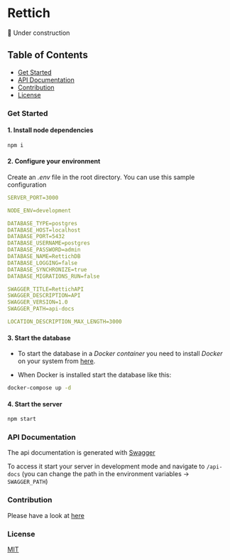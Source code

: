 # Rettich

:wrench: Under construction

## Table of Contents

- [Get Started](#get-started)
- [API Documentation](#api-documentation)
- [Contribution](#contribution)
- [License](#license)

<a name="get-started"></a>

### Get Started

#### 1. Install node dependencies

```sh
npm i
```

#### 2. Configure your environment

Create an *.env* file in the root directory. You can use this sample configuration

```yml
SERVER_PORT=3000

NODE_ENV=development

DATABASE_TYPE=postgres
DATABASE_HOST=localhost
DATABASE_PORT=5432
DATABASE_USERNAME=postgres
DATABASE_PASSWORD=admin
DATABASE_NAME=RettichDB
DATABASE_LOGGING=false
DATABASE_SYNCHRONIZE=true
DATABASE_MIGRATIONS_RUN=false

SWAGGER_TITLE=RettichAPI
SWAGGER_DESCRIPTION=API
SWAGGER_VERSION=1.0
SWAGGER_PATH=api-docs

LOCATION_DESCRIPTION_MAX_LENGTH=3000
```

#### 3. Start the database

- To start the database in a *Docker container* you need to install *Docker* on your system from [here](https://docs.docker.com/get-docker/).

- When Docker is installed start the database like this:

```sh
docker-compose up -d
```

#### 4. Start the server

```sh
npm start
```
<a name="api-documentation"></a>

### API Documentation

The api documentation is generated with [Swagger](https://docs.nestjs.com/recipes/swagger)

To access it start your server in development mode and navigate to `/api-docs` (you can change the path in the environment variables -> `SWAGGER_PATH`)

<a name="contribution"></a>

### Contribution

Please have a look at [here](https://github.com/rettich-team/server/blob/master/CONTRIBUTING.md)

<a name="license"></a>

### License

[MIT](https://github.com/rettich-team/server/blob/master/LICENSE)
